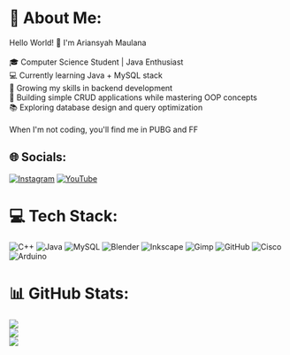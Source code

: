 # 💫 About Me:
Hello World! 👋 I'm Ariansyah Maulana<br><br>🎓 Computer Science Student | Java Enthusiast  <br>💻 Currently learning Java + MySQL stack  <br>🌱 Growing my skills in backend development  <br>🚀 Building simple CRUD applications while mastering OOP concepts  <br>📚 Exploring database design and query optimization  <br><br>When I'm not coding, you'll find me in PUBG and FF


## 🌐 Socials:
[![Instagram](https://img.shields.io/badge/Instagram-%23E4405F.svg?logo=Instagram&logoColor=white)](https://instagram.com/@Ariansyah_mlln) [![YouTube](https://img.shields.io/badge/YouTube-%23FF0000.svg?logo=YouTube&logoColor=white)](https://youtube.com/@@ariansyahmaulanaa) 

# 💻 Tech Stack:
![C++](https://img.shields.io/badge/c++-%2300599C.svg?style=for-the-badge&logo=c%2B%2B&logoColor=white) ![Java](https://img.shields.io/badge/java-%23ED8B00.svg?style=for-the-badge&logo=openjdk&logoColor=white) ![MySQL](https://img.shields.io/badge/mysql-4479A1.svg?style=for-the-badge&logo=mysql&logoColor=white) ![Blender](https://img.shields.io/badge/blender-%23F5792A.svg?style=for-the-badge&logo=blender&logoColor=white) ![Inkscape](https://img.shields.io/badge/Inkscape-e0e0e0?style=for-the-badge&logo=inkscape&logoColor=080A13) ![Gimp](https://img.shields.io/badge/Gimp-657D8B?style=for-the-badge&logo=gimp&logoColor=FFFFFF) ![GitHub](https://img.shields.io/badge/github-%23121011.svg?style=for-the-badge&logo=github&logoColor=white) ![Cisco](https://img.shields.io/badge/cisco-%23049fd9.svg?style=for-the-badge&logo=cisco&logoColor=black) ![Arduino](https://img.shields.io/badge/-Arduino-00979D?style=for-the-badge&logo=Arduino&logoColor=white)
# 📊 GitHub Stats:
![](https://github-readme-stats.vercel.app/api?username=AriansyahMaulanaa&theme=dark&hide_border=false&include_all_commits=false&count_private=false)<br/>
![](https://nirzak-streak-stats.vercel.app/?user=AriansyahMaulanaa&theme=dark&hide_border=false)<br/>
![](https://github-readme-stats.vercel.app/api/top-langs/?username=AriansyahMaulanaa&theme=dark&hide_border=false&include_all_commits=false&count_private=false&layout=compact)

<!-- Proudly created with GPRM ( https://gprm.itsvg.in ) -->
